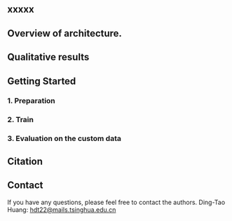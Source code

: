 ## xxxxx


## Overview of  architecture.

## Qualitative results



## Getting Started

### 1. Preparation

    

### 2. Train 


### 3. Evaluation on the custom data



## Citation



## Contact

If you have any questions, please feel free to contact the authors. 
Ding-Tao Huang: [hdt22@mails.tsinghua.edu.cn](hdt22@mails.tsinghua.edu.cn)

